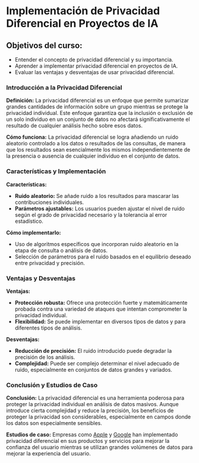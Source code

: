 # Implementación de Privacidad Diferencial en Proyectos de IA

## Objetivos del curso:
- Entender el concepto de privacidad diferencial y su importancia.
- Aprender a implementar privacidad diferencial en proyectos de IA.
- Evaluar las ventajas y desventajas de usar privacidad diferencial.

### Introducción a la Privacidad Diferencial

**Definición:**
La privacidad diferencial es un enfoque que permite sumarizar grandes cantidades de información sobre un grupo mientras se protege la privacidad individual. Este enfoque garantiza que la inclusión o exclusión de un solo individuo en un conjunto de datos no afectará significativamente el resultado de cualquier análisis hecho sobre esos datos.

**Cómo funciona:**
La privacidad diferencial se logra añadiendo un ruido aleatorio controlado a los datos o resultados de las consultas, de manera que los resultados sean esencialmente los mismos independientemente de la presencia o ausencia de cualquier individuo en el conjunto de datos.

### Características y Implementación

**Características:**
- **Ruido aleatorio:** Se añade ruido a los resultados para mascarar las contribuciones individuales.
- **Parámetros ajustables:** Los usuarios pueden ajustar el nivel de ruido según el grado de privacidad necesario y la tolerancia al error estadístico.

**Cómo implementarlo:**
- Uso de algoritmos específicos que incorporan ruido aleatorio en la etapa de consulta o análisis de datos.
- Selección de parámetros para el ruido basados en el equilibrio deseado entre privacidad y precisión.

### Ventajas y Desventajas

**Ventajas:**
- **Protección robusta:** Ofrece una protección fuerte y matemáticamente probada contra una variedad de ataques que intentan comprometer la privacidad individual.
- **Flexibilidad:** Se puede implementar en diversos tipos de datos y para diferentes tipos de análisis.

**Desventajas:**
- **Reducción de precisión:** El ruido introducido puede degradar la precisión de los análisis.
- **Complejidad:** Puede ser complejo determinar el nivel adecuado de ruido, especialmente en conjuntos de datos grandes y variados.

### Conclusión y Estudios de Caso

**Conclusión:**
La privacidad diferencial es una herramienta poderosa para proteger la privacidad individual en análisis de datos masivos. Aunque introduce cierta complejidad y reduce la precisión, los beneficios de proteger la privacidad son considerables, especialmente en campos donde los datos son especialmente sensibles.

**Estudios de caso:**
Empresas como [Apple](https://docs-assets.developer.apple.com/ml-research/papers/learning-with-privacy-at-scale.pdf) y [Google](https://developers.googleblog.com/2022/01/expanding-access-to-differential-privacy.html) han implementado privacidad diferencial en sus productos y servicios para mejorar la confianza del usuario mientras se utilizan grandes volúmenes de datos para mejorar la experiencia del usuario.

